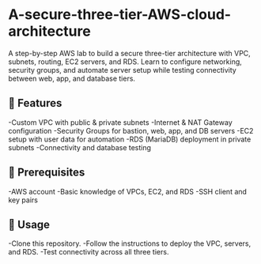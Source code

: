 # A-secure-three-tier-AWS-cloud-architecture
A step-by-step AWS lab to build a secure three-tier architecture with VPC, subnets, routing, EC2 servers, and RDS. Learn to configure networking, security groups, and automate server setup while testing connectivity between web, app, and database tiers.


## 🔧 Features
-Custom VPC with public & private subnets
-Internet & NAT Gateway configuration
-Security Groups for bastion, web, app, and DB servers
-EC2 setup with user data for automation
-RDS (MariaDB) deployment in private subnets
-Connectivity and database testing

## 🚀 Prerequisites

-AWS account
-Basic knowledge of VPCs, EC2, and RDS
-SSH client and key pairs

## 🚀 Usage

-Clone this repository.
-Follow the instructions to deploy the VPC, servers, and RDS.
-Test connectivity across all three tiers.

